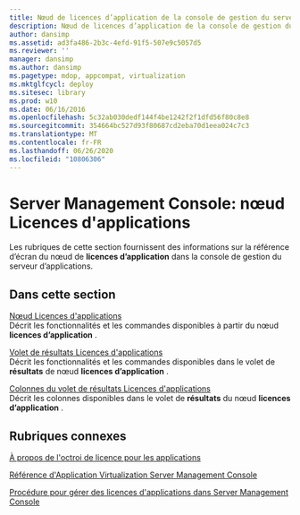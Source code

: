 ```yaml
---
title: Nœud de licences d’application de la console de gestion du serveur
description: Nœud de licences d’application de la console de gestion du serveur
author: dansimp
ms.assetid: ad3fa486-2b3c-4efd-91f5-507e9c5057d5
ms.reviewer: ''
manager: dansimp
ms.author: dansimp
ms.pagetype: mdop, appcompat, virtualization
ms.mktglfcycl: deploy
ms.sitesec: library
ms.prod: w10
ms.date: 06/16/2016
ms.openlocfilehash: 5c32ab030dedf144f4be1242f2f1dfd56f80c8e8
ms.sourcegitcommit: 354664bc527d93f80687cd2eba70d1eea024c7c3
ms.translationtype: MT
ms.contentlocale: fr-FR
ms.lasthandoff: 06/26/2020
ms.locfileid: "10806306"
---
```

# Server Management Console: nœud Licences d'applications


Les rubriques de cette section fournissent des informations sur la référence d’écran du nœud de **licences d’application** dans la console de gestion du serveur d’applications.

## Dans cette section


<a href="" id="applications-licenses-node"></a>[Nœud Licences d'applications](applications-licenses-node.md)  
Décrit les fonctionnalités et les commandes disponibles à partir du nœud **licences d’application** .

<a href="" id="applications-licenses-results-pane"></a>[Volet de résultats Licences d'applications](applications-licenses-results-pane.md)  
Décrit les fonctionnalités et les commandes disponibles dans le volet de **résultats** de nœud **licences d’application** .

<a href="" id="applications-licenses-results-pane-columns"></a>[Colonnes du volet de résultats Licences d'applications](applications-licenses-results-pane-columns.md)  
Décrit les colonnes disponibles dans le volet de **résultats** du nœud **licences d’application** .

## Rubriques connexes


[À propos de l'octroi de licence pour les applications](about-application-licensing.md)

[Référence d'Application Virtualization Server Management Console](application-virtualization-server-management-console-reference.md)

[Procédure pour gérer des licences d'applications dans Server Management Console](how-to-manage-application-licenses-in-the-server-management-console.md)

 

 





